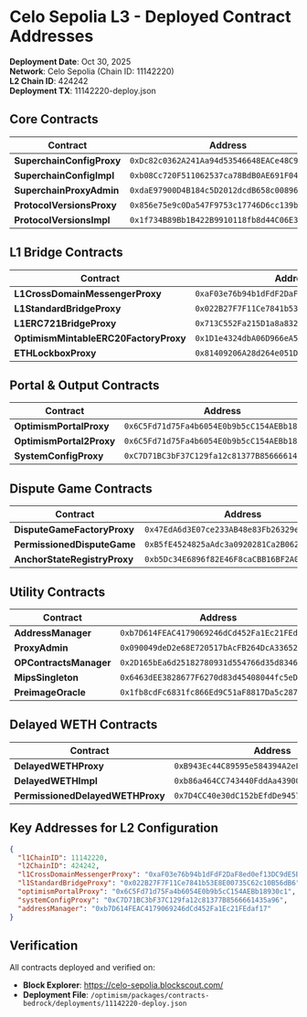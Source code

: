 # Celo Sepolia L3 - Deployed Contract Addresses

**Deployment Date**: Oct 30, 2025  
**Network**: Celo Sepolia (Chain ID: 11142220)  
**L2 Chain ID**: 424242  
**Deployment TX**: 11142220-deploy.json

## Core Contracts

| Contract | Address |
|----------|---------|
| **SuperchainConfigProxy** | `0xDc82c0362A241Aa94d53546648EACe48C9773dAa` |
| **SuperchainConfigImpl** | `0xb08Cc720F511062537ca78BdB0AE691F04F5a957` |
| **SuperchainProxyAdmin** | `0xdaE97900D4B184c5D2012dcdB658c008966466DD` |
| **ProtocolVersionsProxy** | `0x856e75e9c0Da547F9753c17746D6cc139b668e5c` |
| **ProtocolVersionsImpl** | `0x1f734B89Bb1B422B9910118fb8d44C06E33d4DdA` |

## L1 Bridge Contracts

| Contract | Address |
|----------|---------|
| **L1CrossDomainMessengerProxy** | `0xaF03e76b94b1dFdF2DaF8ed0ef13DC9dE5B23dD8` |
| **L1StandardBridgeProxy** | `0x022B27F7F11Ce7841b53E8E00735C62c10B56dB6` |
| **L1ERC721BridgeProxy** | `0x713C552Fa215D1a8a832d0A44461f9728A52a62E` |
| **OptimismMintableERC20FactoryProxy** | `0x1D1e4324dbA06D966eA5660380A01EeaC1De723f` |
| **ETHLockboxProxy** | `0x81409206A28d264e051D87ECbad481B46631Fcc1` |

## Portal & Output Contracts

| Contract | Address |
|----------|---------|
| **OptimismPortalProxy** | `0x6C5Fd71d75Fa4b6054E0b9b5cC154AEBb18930c1` |
| **OptimismPortal2Proxy** | `0x6C5Fd71d75Fa4b6054E0b9b5cC154AEBb18930c1` |
| **SystemConfigProxy** | `0xC7D71BC3bF37C129fa12c81377B8566661435a96` |

## Dispute Game Contracts

| Contract | Address |
|----------|---------|
| **DisputeGameFactoryProxy** | `0x47EdA6d3E07ce233AB48e83Fb26329e077b40e8e` |
| **PermissionedDisputeGame** | `0xB5fE4524825aAdc3a0920281Ca2B06202692b485` |
| **AnchorStateRegistryProxy** | `0xb5Dc34E6896f82E46F8caCBB16BF2A0CEdE4592E` |

## Utility Contracts

| Contract | Address |
|----------|---------|
| **AddressManager** | `0xb7D614FEAC4179069246dCd452Fa1Ec21FEdaf17` |
| **ProxyAdmin** | `0x090049deD2e68E720517bAcFB264DcA336524775` |
| **OPContractsManager** | `0x2D165bEa6d25182780931d554766d35d83466A25` |
| **MipsSingleton** | `0x6463dEE3828677F6270d83d45408044fc5eDB908` |
| **PreimageOracle** | `0x1fb8cdFc6831fc866Ed9C51aF8817Da5c287aDD3` |

## Delayed WETH Contracts

| Contract | Address |
|----------|---------|
| **DelayedWETHProxy** | `0xB943Ec44C89595e584394A2eF5FA831A736A6a3D` |
| **DelayedWETHImpl** | `0xb86a464CC743440FddAa43900e05318ef4818b29` |
| **PermissionedDelayedWETHProxy** | `0x7D4CC40e30dC152bEfdDe94574E834ee00430375` |

## Key Addresses for L2 Configuration

```json
{
  "l1ChainID": 11142220,
  "l2ChainID": 424242,
  "l1CrossDomainMessengerProxy": "0xaF03e76b94b1dFdF2DaF8ed0ef13DC9dE5B23dD8",
  "l1StandardBridgeProxy": "0x022B27F7F11Ce7841b53E8E00735C62c10B56dB6",
  "optimismPortalProxy": "0x6C5Fd71d75Fa4b6054E0b9b5cC154AEBb18930c1",
  "systemConfigProxy": "0xC7D71BC3bF37C129fa12c81377B8566661435a96",
  "addressManager": "0xb7D614FEAC4179069246dCd452Fa1Ec21FEdaf17"
}
```

## Verification

All contracts deployed and verified on:
- **Block Explorer**: https://celo-sepolia.blockscout.com/
- **Deployment File**: `/optimism/packages/contracts-bedrock/deployments/11142220-deploy.json`
